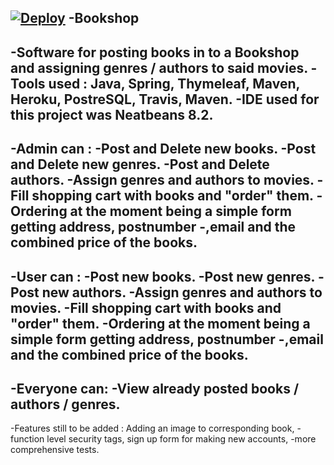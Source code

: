 [![Deploy](https://www.herokucdn.com/deploy/button.png)](https://heroku.com/deploy?template=https://github.com/heroku/heroku-connect-quickstart)
-Bookshop
-
-Software for posting books in to a Bookshop and assigning genres / authors to said movies.
-Tools used : Java, Spring, Thymeleaf, Maven, Heroku, PostreSQL, Travis, Maven.
-IDE used for this project was Neatbeans 8.2. 
-
-Admin can : 
-Post and Delete new books.
-Post and Delete new genres.
-Post and Delete authors.
-Assign genres and authors to movies.
-Fill shopping cart with books and "order" them. 
-Ordering at the moment being a simple form getting address, postnumber
-,email and the combined price of the books.
-
-User can :
-Post new books.
-Post new genres.
-Post new authors.
-Assign genres and authors to movies.
-Fill shopping cart with books and "order" them. 
-Ordering at the moment being a simple form getting address, postnumber
-,email and the combined price of the books.
-
-Everyone can:
-View already posted books / authors / genres.
-
-Features still to be added : Adding an image to corresponding book,
-function level security tags, sign up form for making new accounts,
-more comprehensive tests.

